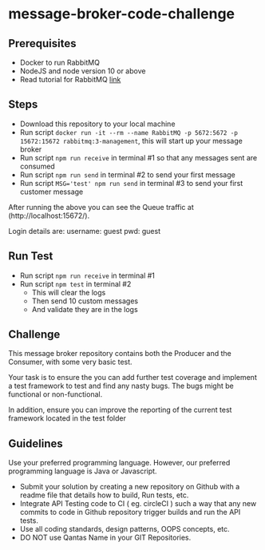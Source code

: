# message-broker-code-challenge

## Prerequisites

- Docker to run RabbitMQ
- NodeJS and node version 10 or above
- Read tutorial for RabbitMQ [link](https://www.rabbitmq.com/tutorials/tutorial-one-javascript.html)

## Steps

- Download this repository to your local machine
- Run script `docker run -it --rm --name RabbitMQ -p 5672:5672 -p 15672:15672 rabbitmq:3-management`, this will start up your message broker
- Run script `npm run receive` in terminal #1 so that any messages sent are consumed
- Run script `npm run send` in terminal #2 to send your first message
- Run script `MSG='test' npm run send` in terminal #3 to send your first customer message

After running the above you can see the Queue traffic at (http://localhost:15672/).

Login details are:
    username: guest
    pwd: guest

## Run Test

- Run script `npm run receive` in terminal #1
- Run script `npm test` in terminal #2
  - This will clear the logs
  - Then send 10 custom messages
  - And validate they are in the logs

## Challenge

This message broker repository contains both the Producer and the Consumer, with some very basic test.

Your task is to ensure the you can add further test coverage and implement a test framework to test and find any nasty bugs. The bugs might be functional or non-functional.

In addition, ensure you can improve the reporting of the current test framework located in the test folder

## Guidelines

Use your preferred programming language. However, our preferred programming language is
Java or Javascript.

- Submit your solution by creating a new repository on Github with a readme file that details how
to build, Run tests, etc.
- Integrate API Testing code to CI ( eg. circleCI ) such a way that any new commits to code in
Github repository trigger builds and run the API tests.
- Use all coding standards, design patterns, OOPS concepts, etc.
- DO NOT use Qantas Name in your GIT Repositories.
